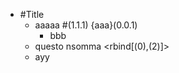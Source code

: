 - #Title
  - aaaaa #(1.1.1) {aaa}(0.0.1)
    - bbb <blob>
  - questo nsomma <rbind[(0),(2)]>
  - ayy
